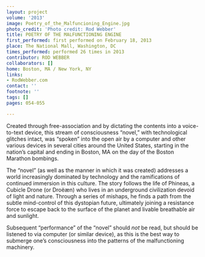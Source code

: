 ```yaml
---
layout: project
volume: '2013'
image: Poetry_of_the_Malfuncioning_Engine.jpg
photo_credit: 'Photo credit: Rod Webber'
title: POETRY OF THE MALFUNCTIONING ENGINE
first_performed: first performed on February 18, 2013
place: The National Mall, Washington, DC
times_performed: performed 26 times in 2013
contributor: ROD WEBBER
collaborators: []
home: Boston, MA / New York, NY
links:
- RodWebber.com
contact: ''
footnote: ''
tags: []
pages: 054-055

---
```


Created through free-association and by dictating the contents into a voice-to-text device, this stream of consciousness “novel,” with technological glitches intact, was “spoken” into the open air by a computer and other various devices in several cities around the United States, starting in the nation’s capital and ending in Boston, MA on the day of the Boston Marathon bombings.

The “novel” (as well as the manner in which it was created) addresses a world increasingly dominated by technology and the ramifications of continued immersion in this culture. The story follows the life of Phineas, a Cubicle Drone (or Droëæn) who lives in an underground civilization devoid of light and nature. Through a series of mishaps, he finds a path from the subtle mind-control of this dystopian future, ultimately joining a resistance force to escape back to the surface of the planet and livable breathable air and sunlight.

Subsequent “performance” of the “novel” should _not_ be read, but should be listened to via computer (or similar device), as this is the best way to submerge one’s consciousness into the patterns of the malfunctioning machinery.

